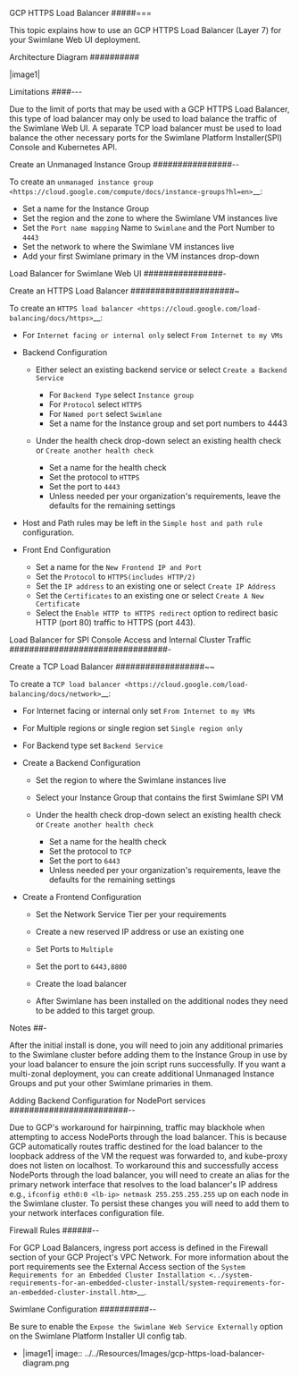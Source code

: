 GCP HTTPS Load Balancer
#####===

This topic explains how to use an GCP HTTPS Load Balancer (Layer 7) for
your Swimlane Web UI deployment.

Architecture Diagram
##########

|image1|

Limitations
####---

Due to the limit of ports that may be used with a GCP HTTPS Load
Balancer, this type of load balancer may only be used to load balance
the traffic of the Swimlane Web UI. A separate TCP load balancer must be
used to load balance the other necessary ports for the Swimlane Platform
Installer(SPI) Console and Kubernetes API.

Create an Unmanaged Instance Group
################--

To create an `unmanaged instance
group <https://cloud.google.com/compute/docs/instance-groups?hl=en>`__:

-  Set a name for the Instance Group
-  Set the region and the zone to where the Swimlane VM instances live
-  Set the `Port name mapping` Name to `Swimlane` and the Port
   Number to `4443`
-  Set the network to where the Swimlane VM instances live
-  Add your first Swimlane primary in the VM instances drop-down

Load Balancer for Swimlane Web UI
################-

Create an HTTPS Load Balancer
#####################~

To create an `HTTPS load
balancer <https://cloud.google.com/load-balancing/docs/https>`__: 

-  For `Internet facing or internal only` select
   `From Internet to my VMs`

-  Backend Configuration

   -  Either select an existing backend service or select
      `Create a Backend Service`

      -  For `Backend Type` select `Instance group`
      -  For `Protocol` select `HTTPS`
      -  For `Named port` select `Swimlane`
      -  Set a name for the Instance group and set port numbers to 4443

   -  Under the health check drop-down select an existing health check
      or `Create another health check`

      -  Set a name for the health check
      -  Set the protocol to `HTTPS`
      -  Set the port to `4443`
      -  Unless needed per your organization's requirements, leave the
         defaults for the remaining settings

-  Host and Path rules may be left in the `Simple host and path rule`
   configuration.

-  Front End Configuration

   -  Set a name for the `New Frontend IP and Port`
   -  Set the `Protocol` to `HTTPS(includes HTTP/2)`
   -  Set the `IP address` to an existing one or select
      `Create IP Address`
   -  Set the `Certificates` to an existing one or select
      `Create A New Certificate`
   -  Select the `Enable HTTP to HTTPS redirect` option to redirect
      basic HTTP (port 80) traffic to HTTPS (port 443).

Load Balancer for SPI Console Access and Internal Cluster Traffic
################################-

Create a TCP Load Balancer
##################~~

To create a `TCP load
balancer <https://cloud.google.com/load-balancing/docs/network>`__:

-  For Internet facing or internal only set `From Internet to my VMs`

-  For Multiple regions or single region set `Single region only`

-  For Backend type set `Backend Service`

-  Create a Backend Configuration

   -  Set the region to where the Swimlane instances live
   -  Select your Instance Group that contains the first Swimlane SPI VM
   -  Under the health check drop-down select an existing health check
      or `Create another health check`

      -  Set a name for the health check
      -  Set the protocol to `TCP`
      -  Set the port to `6443`
      -  Unless needed per your organization's requirements, leave the
         defaults for the remaining settings

-  Create a Frontend Configuration

   -  Set the Network Service Tier per your requirements

   -  Create a new reserved IP address or use an existing one

   -  Set Ports to `Multiple`

   -  Set the port to `6443,8800`

   -  Create the load balancer

   -  After Swimlane has been installed on the additional nodes they
      need to be added to this target group.

Notes
##-

After the initial install is done, you will need to join any additional
primaries to the Swimlane cluster before adding them to the Instance
Group in use by your load balancer to ensure the join script runs
successfully. If you want a multi-zonal deployment, you can create
additional Unmanaged Instance Groups and put your other Swimlane
primaries in them.

Adding Backend Configuration for NodePort services
########################--

Due to GCP's workaround for hairpinning, traffic may blackhole when
attempting to access NodePorts through the load balancer. This is
because GCP automatically routes traffic destined for the load balancer
to the loopback address of the VM the request was forwarded to, and
kube-proxy does not listen on localhost. To workaround this and
successfully access NodePorts through the load balancer, you will need
to create an alias for the primary network interface that resolves to
the load balancer's IP address e.g.,
`ifconfig eth0:0 <lb-ip> netmask 255.255.255.255` up on each node in
the Swimlane cluster. To persist these changes you will need to add them
to your network interfaces configuration file.

Firewall Rules
######--

For GCP Load Balancers, ingress port access is defined in the Firewall
section of your GCP Project's VPC Network. For more information about
the port requirements see the External Access section of the `System
Requirements for an Embedded Cluster
Installation <../system-requirements-for-an-embedded-cluster-install/system-requirements-for-an-embedded-cluster-install.htm>`__.

Swimlane Configuration
##########--

Be sure to enable the `Expose the Swimlane Web Service Externally`
option on the Swimlane Platform Installer UI config tab.

- |image1| image:: ../../Resources/Images/gcp-https-load-balancer-diagram.png
